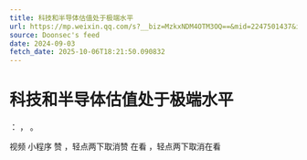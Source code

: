 ```yaml
---
title: 科技和半导体估值处于极端水平
url: https://mp.weixin.qq.com/s?__biz=MzkxNDM4OTM3OQ==&mid=2247501437&idx=3&sn=29f9cf32f4ab92ce9d76cde659ab0d85
source: Doonsec's feed
date: 2024-09-03
fetch_date: 2025-10-06T18:21:50.090832
---
```


# 科技和半导体估值处于极端水平

：
，
。

视频
小程序
赞
，轻点两下取消赞
在看
，轻点两下取消在看